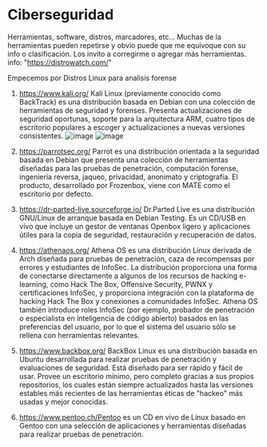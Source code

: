 # Ciberseguridad
Herramientas, software, distros, marcadores, etc... 
Muchas de la herramientas pueden repetirse y obvio puede que me equivoque con su info o clasificación. Los invito a corregirme o agregar más herramientas.
info:
"https://distrowatch.com/"

Empecemos por Distros Linux para analisis forense 
1. https://www.kali.org/ Kali Linux (previamente conocido como BackTrack) es una distribución basada en Debian con una colección de herramientas de seguridad y forenses. Presenta actualizaciones de seguridad oportunas, soporte para la arquitectura ARM, cuatro tipos de escritorio populares a escoger y actualizaciones a nuevas versiones consistentes. ![image](https://github.com/user-attachments/assets/c51a3a78-1263-4656-a774-bab5aa8989d3) ![image](https://github.com/user-attachments/assets/6610ef75-5ac1-4e58-9a28-5f3bb7d09cf3)


3. https://parrotsec.org/ Parrot es una distribución orientada a la seguridad basada en Debian que presenta una colección de herramientas diseñadas para las pruebas de penetración, computación forense, ingeniería reversa, jaqueo, privacidad, anonimato y criptografía. El producto, desarrollado por Frozenbox, viene con MATE como el escritorio por defecto.

4. https://dr-parted-live.sourceforge.io/ Dr.Parted Live es una distribución GNU/Linux de arranque basada en Debian Testing. Es un CD/USB en vivo que incluye un gestor de ventanas Openbox ligero y aplicaciones útiles para la copia de seguridad, restauración y recuperación de datos.

5. https://athenaos.org/ Athena OS es una distribución Linux derivada de Arch diseñada para pruebas de penetración, caza de recompensas por errores y estudiantes de InfoSec. La distribución proporciona una forma de conectarse directamente a algunos de los recursos de hacking e-learning, como Hack The Box, Offensive Security, PWNX y certificaciones InfoSec, y proporciona integración con la plataforma de hacking Hack The Box y conexiones a comunidades InfoSec. Athena OS también introduce roles InfoSec (por ejemplo, probador de penetración o especialista en inteligencia de código abierto) basados en las preferencias del usuario, por lo que el sistema del usuario sólo se rellena con herramientas relevantes.

6. https://www.backbox.org/ BackBox Linux es una distribución basada en Ubuntu desarrollada para realizar pruebas de penetración y evaluaciones de seguridad. Está diseñado para ser rápido y fácil de usar. Provee un escritorio mínimo, pero completo gracias a sus propios repositorios, los cuales están siempre actualizados hasta las versiones estables más recientes de las herramientas éticas de "hackeo" más usadas y mejor conocidas.

7. https://www.pentoo.ch/Pentoo es un CD en vivo de Línux basado en Gentoo con una selección de aplicaciones y herramientas diseñadas para realizar pruebas de penetración. 
